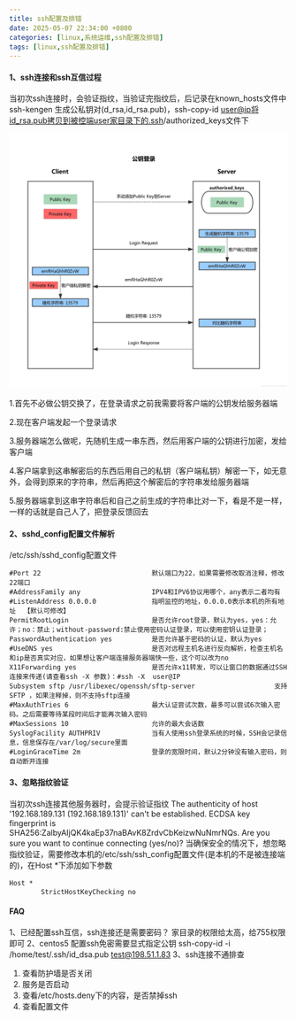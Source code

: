 ```yaml
---
title: ssh配置及排错
date: 2025-05-07 22:34:00 +0800
categories: [linux,系统运维,ssh配置及排错]
tags: [linux,ssh配置及排错]
---
```


#### 1、ssh连接和ssh互信过程
当初次ssh连接时，会验证指纹，当验证完指纹后，后记录在known_hosts文件中
ssh-kengen 生成公私钥对(d_rsa,id_rsa.pub)，ssh-copy-id user@ip将id_rsa.pub拷贝到被控端user家目录下的.ssh/authorized_keys文件下

![image](https://github.com/DouDou-sudo/linux/blob/main/images/%E5%85%AC%E7%A7%81%E9%92%A5%E5%8A%A0%E5%AF%86.jpg?raw=true)

1.首先不必做公钥交换了，在登录请求之前我需要将客户端的公钥发给服务器端

2.现在客户端发起一个登录请求

3.服务器端怎么做呢，先随机生成一串东西，然后用客户端的公钥进行加密，发给客户端

4.客户端拿到这串解密后的东西后用自己的私钥（客户端私钥）解密一下，如无意外，会得到原来的字符串，然后再把这个解密后的字符串发给服务器端

5.服务器端拿到这串字符串后和自己之前生成的字符串比对一下，看是不是一样，一样的话就是自己人了，把登录反馈回去

#### 2、sshd_config配置文件解析
/etc/ssh/sshd_config配置文件
```
#Port 22                            默认端口为22，如果需要修改取消注释，修改22端口
#AddressFamily any                  IPV4和IPV6协议用哪个，any表示二者均有
#ListenAddress 0.0.0.0              指明监控的地址，0.0.0.0表示本机的所有地址  【默认可修改】
PermitRootLogin                     是否允许root登录，默认为yes，yes：允许；no：禁止；without-password:禁止使用密码认证登录，可以使用密钥认证登录；
PasswordAuthentication yes          是否允许基于密码的认证，默认为yes
#UseDNS yes                         是否对远程主机名进行反向解析，检查主机名和ip是否真实对应，如果想让客户端连接服务器端快一些，这个可以改为no
X11Forwarding yes                   是否允许x11转发，可以让窗口的数据通过SSH连接来传递(请查看ssh -X 参数)：#ssh -X  user@IP
Subsystem sftp /usr/libexec/openssh/sftp-server                    支持 SFTP ，如果注释掉，则不支持sftp连接
#MaxAuthTries 6                     最大认证尝试次数，最多可以尝试6次输入密码。之后需要等待某段时间后才能再次输入密码
#MaxSessions 10                     允许的最大会话数
SyslogFacility AUTHPRIV             当有人使用ssh登录系统的时候，SSH会记录信息，信息保存在/var/log/secure里面
#LoginGraceTime 2m                  登录的宽限时间，默认2分钟没有输入密码，则自动断开连接
```

#### 3、忽略指纹验证
当初次ssh连接其他服务器时，会提示验证指纹
The authenticity of host '192.168.189.131 (192.168.189.131)' can't be established.
ECDSA key fingerprint is SHA256:ZalbyAIjQK4kaEp37naBAvK8ZrdvCbKeizwNuNmrNQs.
Are you sure you want to continue connecting (yes/no)?
当确保安全的情况下，想忽略指纹验证，需要修改本机的/etc/ssh/ssh_config配置文件(是本机的不是被连接端的)，在Host *下添加如下参数
```
Host *
        StrictHostKeyChecking no
```

#### FAQ
1、已经配置ssh互信，ssh连接还是需要密码？
家目录的权限给太高，给755权限即可
2、centos5 配置ssh免密需要显式指定公钥
ssh-copy-id -i  /home/test/.ssh/id_dsa.pub test@198.51.1.83
3、ssh连接不通排查
1) 查看防护墙是否关闭
2) 服务是否启动
3) 查看/etc/hosts.deny下的内容，是否禁掉ssh
4) 查看配置文件